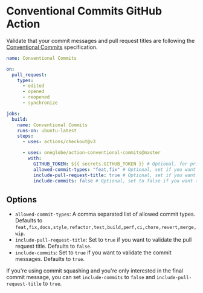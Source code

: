 # Conventional Commits GitHub Action

Validate that your commit messages and pull request titles are following the [Conventional Commits](https://www.conventionalcommits.org/en/v1.0.0-beta.2/) specification.

```yml
name: Conventional Commits

on:
  pull_request:
    types:
      - edited
      - opened
      - reopened
      - synchronize

jobs:
  build:
    name: Conventional Commits
    runs-on: ubuntu-latest
    steps:
      - uses: actions/checkout@v3

      - uses: oneglobe/action-conventional-commits@master
        with:
          GITHUB_TOKEN: ${{ secrets.GITHUB_TOKEN }} # Optional, for private repositories.
          allowed-commit-types: "feat,fix" # Optional, set if you want a subset of commit types to be allowed.
          include-pull-request-title: true # Optional, set if you want to validate the pull request title.
          include-commits: false # Optional, set to false if you want to ignore commit messages (e.g. when squashing commits and only interested in the final commit message).
```

## Options

- `allowed-commit-types`: A comma separated list of allowed commit types. Defaults to `feat,fix,docs,style,refactor,test,build,perf,ci,chore,revert,merge,wip`.
- `include-pull-request-title`: Set to `true` if you want to validate the pull request title. Defaults to `false`.
- `include-commits`: Set to `true` if you want to validate the commit messages. Defaults to `true`.

If you're using commit squashing and you're only interested in the final commit message, you can set `include-commits` to `false` and `include-pull-request-title` to `true`.